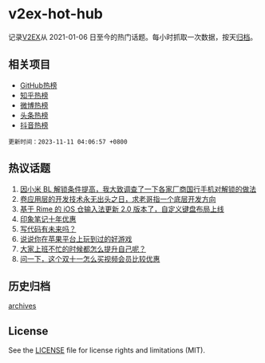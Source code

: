 # v2ex-hot-hub

 记录[V2EX](https://www.v2ex.com/)从 2021-01-06 日至今的热门话题。每小时抓取一次数据，按天[归档](archives)。
 
 ## 相关项目

- [GitHub热榜](https://github.com/lonnyzhang423/github-hot-hub)
- [知乎热榜](https://github.com/lonnyzhang423/zhihu-hot-hub)
- [微博热榜](https://github.com/lonnyzhang423/weibo-hot-hub)
- [头条热榜](https://github.com/lonnyzhang423/toutiao-hot-hub)
- [抖音热榜](https://github.com/lonnyzhang423/douyin-hot-hub)


 `更新时间：2023-11-11 04:06:57 +0800`

## 热议话题

1. [因小米 BL 解锁条件提高，我大致调查了一下各家厂商国行手机对解锁的做法](https://www.v2ex.com/t/990560)
1. [卷应用层的开发技术永无出头之日，求老哥指一个底层开发方向](https://www.v2ex.com/t/990483)
1. [基于 Rime 的 iOS 仓输入法更新 2.0 版本了，自定义键盘布局上线](https://www.v2ex.com/t/990492)
1. [印象笔记十年优惠](https://www.v2ex.com/t/990507)
1. [写代码有未来吗？](https://www.v2ex.com/t/990568)
1. [说说你在苹果平台上玩到过的好游戏](https://www.v2ex.com/t/990699)
1. [大家上班不忙的时候都怎么提升自己呢？](https://www.v2ex.com/t/990676)
1. [问一下，这个双十一怎么买视频会员比较优惠](https://www.v2ex.com/t/990478)

## 历史归档

[archives](archives)

## License

See the [LICENSE](LICENSE) file for license rights and limitations (MIT).
